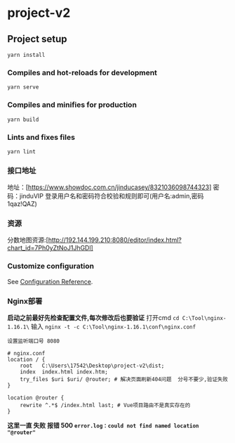 # project-v2

## Project setup
```
yarn install
```

### Compiles and hot-reloads for development
```
yarn serve
```

### Compiles and minifies for production
```
yarn build
```

### Lints and fixes files
```
yarn lint
```

### 接口地址
地址：[https://www.showdoc.com.cn/jinducasey/8321036098744323]
密码：jinduVIP
登录用户名和密码符合校验和规则即可(用户名:admin,密码1qaz!QAZ)

### 资源
分数地图资源:[http://192.144.199.210:8080/editor/index.html?chart_id=7Ph0yZtNoJ1JhGDl]

### Customize configuration
See [Configuration Reference](https://cli.vuejs.org/config/).

### Nginx部署
**启动之前最好先检查配置文件,每次修改后也要验证**
打开cmd `cd C:\Tool\nginx-1.16.1\` 输入 `nginx -t -c C:\Tool\nginx-1.16.1\conf\nginx.conf`

```
设置监听端口号 8080 

# nginx.conf
location / {
    root   C:\Users\17542\Desktop\project-v2\dist;
    index  index.html index.htm;
    try_files $uri $uri/ @router; # 解决页面刷新404问题  分号不要少,验证失败 
}

location @router {
    rewrite ^.*$ /index.html last; # Vue项目路由不是真实存在的
}
```

**这里一直 失败 报错 500 `error.log：could not find named location "@router"`**